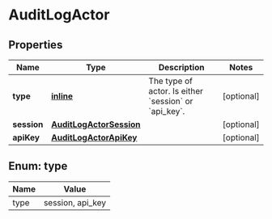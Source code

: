 
# AuditLogActor

## Properties
| Name | Type | Description | Notes |
| ------------ | ------------- | ------------- | ------------- |
| **type** | [**inline**](#Type) | The type of actor. Is either &#x60;session&#x60; or &#x60;api_key&#x60;. |  [optional] |
| **session** | [**AuditLogActorSession**](AuditLogActorSession.md) |  |  [optional] |
| **apiKey** | [**AuditLogActorApiKey**](AuditLogActorApiKey.md) |  |  [optional] |


<a id="Type"></a>
## Enum: type
| Name | Value |
| ---- | ----- |
| type | session, api_key |



